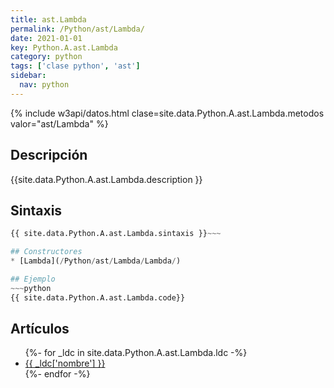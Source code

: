```yaml
---
title: ast.Lambda
permalink: /Python/ast/Lambda/
date: 2021-01-01
key: Python.A.ast.Lambda
category: python
tags: ['clase python', 'ast']
sidebar: 
  nav: python
---
```


{% include w3api/datos.html clase=site.data.Python.A.ast.Lambda.metodos valor="ast/Lambda" %}

## Descripción
{{site.data.Python.A.ast.Lambda.description }}

## Sintaxis
~~~python
{{ site.data.Python.A.ast.Lambda.sintaxis }}~~~

## Constructores
* [Lambda](/Python/ast/Lambda/Lambda/)

## Ejemplo
~~~python
{{ site.data.Python.A.ast.Lambda.code}}
~~~

## Artículos
<ul>
{%- for _ldc in site.data.Python.A.ast.Lambda.ldc -%}
   <li>
       <a href="{{_ldc['url'] }}">{{ _ldc['nombre'] }}</a>
   </li>
{%- endfor -%}
</ul>
